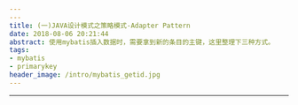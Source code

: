 ```yaml
---
---
title: (一)JAVA设计模式之策略模式-Adapter Pattern
date: 2018-08-06 20:21:44
abstract: 使用mybatis插入数据时，需要拿到新的条目的主键，这里整理下三种方式。
tags:
- mybatis
- primarykey
header_image: /intro/mybatis_getid.jpg
---
```

---
<!--stackedit_data:
eyJoaXN0b3J5IjpbLTEwNzU3MTg0NjNdfQ==
-->